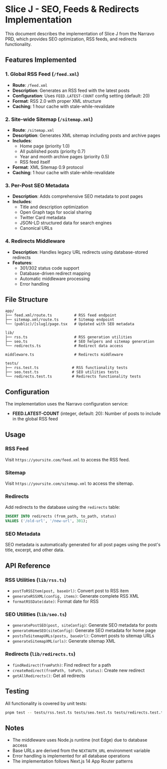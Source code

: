 # Slice J - SEO, Feeds & Redirects Implementation

This document describes the implementation of Slice J from the Narravo PRD, which provides SEO optimization, RSS feeds, and redirects functionality.

## Features Implemented

### 1. Global RSS Feed (`/feed.xml`)
- **Route**: `/feed.xml`
- **Description**: Generates an RSS feed with the latest posts
- **Configuration**: Uses `FEED.LATEST-COUNT` config setting (default: 20)
- **Format**: RSS 2.0 with proper XML structure
- **Caching**: 1 hour cache with stale-while-revalidate

### 2. Site-wide Sitemap (`/sitemap.xml`)
- **Route**: `/sitemap.xml`
- **Description**: Generates XML sitemap including posts and archive pages
- **Includes**:
  - Home page (priority 1.0)
  - All published posts (priority 0.7)
  - Year and month archive pages (priority 0.5)
  - RSS feed itself
- **Format**: XML Sitemap 0.9 protocol
- **Caching**: 1 hour cache with stale-while-revalidate

### 3. Per-Post SEO Metadata
- **Description**: Adds comprehensive SEO metadata to post pages
- **Includes**:
  - Title and description optimization
  - Open Graph tags for social sharing
  - Twitter Card metadata
  - JSON-LD structured data for search engines
  - Canonical URLs

### 4. Redirects Middleware
- **Description**: Handles legacy URL redirects using database-stored redirects
- **Features**:
  - 301/302 status code support
  - Database-driven redirect mapping
  - Automatic middleware processing
  - Error handling

## File Structure

```
app/
├── feed.xml/route.ts          # RSS feed endpoint
├── sitemap.xml/route.ts       # Sitemap endpoint
└── (public)/[slug]/page.tsx   # Updated with SEO metadata

lib/
├── rss.ts                     # RSS generation utilities
├── seo.ts                     # SEO helpers and sitemap generation
└── redirects.ts               # Redirect data access

middleware.ts                  # Redirects middleware

tests/
├── rss.test.ts               # RSS functionality tests
├── seo.test.ts               # SEO utilities tests
└── redirects.test.ts         # Redirects functionality tests
```

## Configuration

The implementation uses the Narravo configuration service:

- **FEED.LATEST-COUNT** (integer, default: 20): Number of posts to include in the global RSS feed

## Usage

### RSS Feed
Visit `https://yoursite.com/feed.xml` to access the RSS feed.

### Sitemap
Visit `https://yoursite.com/sitemap.xml` to access the sitemap.

### Redirects
Add redirects to the database using the `redirects` table:

```sql
INSERT INTO redirects (from_path, to_path, status) 
VALUES ('/old-url', '/new-url', 301);
```

### SEO Metadata
SEO metadata is automatically generated for all post pages using the post's title, excerpt, and other data.

## API Reference

### RSS Utilities (`lib/rss.ts`)
- `postToRSSItem(post, baseUrl)`: Convert post to RSS item
- `generateRSSXML(config, items)`: Generate complete RSS XML
- `formatRSSDate(date)`: Format date for RSS

### SEO Utilities (`lib/seo.ts`)
- `generatePostSEO(post, siteConfig)`: Generate SEO metadata for posts
- `generateHomeSEO(siteConfig)`: Generate SEO metadata for home page
- `postsToSitemapURLs(posts, baseUrl)`: Convert posts to sitemap URLs
- `generateSitemapXML(urls)`: Generate sitemap XML

### Redirects (`lib/redirects.ts`)
- `findRedirect(fromPath)`: Find redirect for a path
- `createRedirect(fromPath, toPath, status)`: Create new redirect
- `getAllRedirects()`: Get all redirects

## Testing

All functionality is covered by unit tests:

```bash
pnpm test -- tests/rss.test.ts tests/seo.test.ts tests/redirects.test.ts
```

## Notes

- The middleware uses Node.js runtime (not Edge) due to database access
- Base URLs are derived from the `NEXTAUTH_URL` environment variable
- Error handling is implemented for all database operations
- The implementation follows Next.js 14 App Router patterns